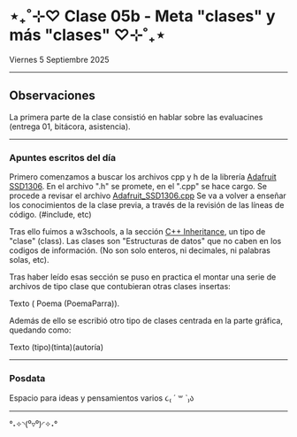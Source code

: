 # ⋆₊˚⊹♡ Clase 05b - Meta "clases" y más "clases" ♡⊹˚₊⋆

Viernes 5 Septiembre 2025

***

## Observaciones

La primera parte de la clase consistió en hablar sobre las evaluacines (entrega 01, bitácora, asistencia).

***

### Apuntes escritos del día

Primero comenzamos a buscar los archivos cpp y h de la librería [Adafruit SSD1306](https://github.com/adafruit/Adafruit_SSD1306).
En el archivo ".h" se promete, en el ".cpp" se hace cargo.
Se procede a revisar el archivo [Adafruit_SSD1306.cpp](https://github.com/adafruit/Adafruit_SSD1306/blob/master/Adafruit_SSD1306.cpp)
Se va a volver a enseñar los conocimientos de la clase previa, a través de la revisión de las líneas de código. (#include, etc)

Tras ello fuimos a w3schools, a la sección [C++ Inheritance](https://www.w3schools.com/cpp/cpp_inheritance.asp), un tipo de "clase" (class).
Las clases son "Estructuras de datos" que no caben en los codigos de información. (No son solo enteros, ni decimales, ni palabras solas, etc).

Tras haber leído esas sección se puso en practica el montar una serie de archivos de tipo clase que contubieran otras clases insertas:

Texto ( Poema (PoemaParra)).

Además de ello se escribió otro tipo de clases centrada en la parte gráfica, quedando como:

Texto (tipo)(tinta)(autoría)



***

### Posdata

Espacio para ideas y pensamientos varios ૮₍ ´ ꒳ `₎ა

***

°˖✧◝(⁰▿⁰)◜✧˖°
